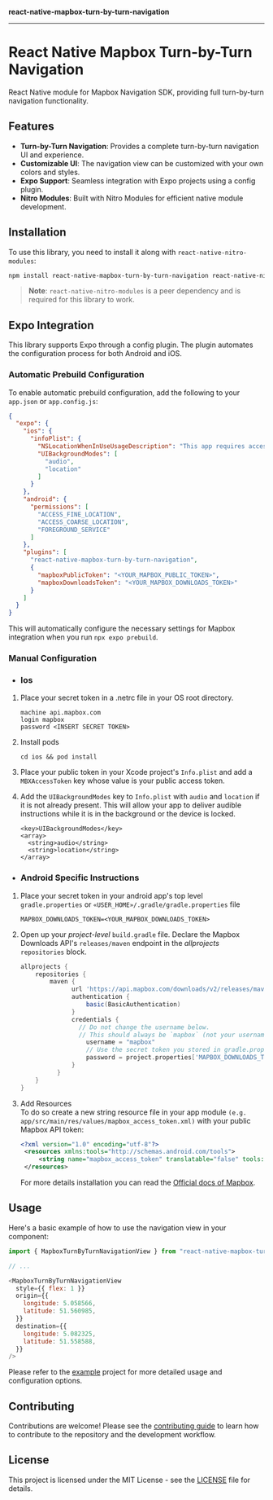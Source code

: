 **react-native-mapbox-turn-by-turn-navigation**

***

# React Native Mapbox Turn-by-Turn Navigation

React Native module for Mapbox Navigation SDK, providing full turn-by-turn navigation functionality.

## Features

-   **Turn-by-Turn Navigation**: Provides a complete turn-by-turn navigation UI and experience.
-   **Customizable UI**: The navigation view can be customized with your own colors and styles.
-   **Expo Support**: Seamless integration with Expo projects using a config plugin.
-   **Nitro Modules**: Built with Nitro Modules for efficient native module development.

## Installation

To use this library, you need to install it along with `react-native-nitro-modules`:

```sh
npm install react-native-mapbox-turn-by-turn-navigation react-native-nitro-modules
```

> **Note**: `react-native-nitro-modules` is a peer dependency and is required for this library to work.

## Expo Integration

This library supports Expo through a config plugin. The plugin automates the configuration process for both Android and iOS.

### Automatic Prebuild Configuration

To enable automatic prebuild configuration, add the following to your `app.json` or `app.config.js`:

```json
{
  "expo": {
    "ios": {
      "infoPlist": {
        "NSLocationWhenInUseUsageDescription": "This app requires access to your location for navigation purposes.",
        "UIBackgroundModes": [
          "audio",
          "location"
        ]
      }
    },
    "android": {
      "permissions": [
        "ACCESS_FINE_LOCATION",
        "ACCESS_COARSE_LOCATION",
        "FOREGROUND_SERVICE"
      ]
    },
    "plugins": [
      "react-native-mapbox-turn-by-turn-navigation",
      {
        "mapboxPublicToken": "<YOUR_MAPBOX_PUBLIC_TOKEN>",
        "mapboxDownloadsToken": "<YOUR_MAPBOX_DOWNLOADS_TOKEN>"
      }
    ]
  }
}
```

This will automatically configure the necessary settings for Mapbox integration when you run `npx expo prebuild`.

### Manual Configuration

* ### Ios

1. Place your secret token in a .netrc file in your OS root directory.

   ```
   machine api.mapbox.com
   login mapbox
   password <INSERT SECRET TOKEN>
   ```

2. Install pods

   ```
   cd ios && pod install
   ```

3. Place your public token in your Xcode project's `Info.plist` and add a `MBXAccessToken` key whose value is your public access token.

4. Add the `UIBackgroundModes` key to `Info.plist` with `audio` and `location` if it is not already present. This will allow your app to deliver audible instructions while it is in the background or the device is locked.

   ```
   <key>UIBackgroundModes</key>
   <array>
     <string>audio</string>
     <string>location</string>
   </array>
   ```

* ### Android Specific Instructions

1. Place your secret token in your android app's top level `gradle.properties` or `«USER_HOME»/.gradle/gradle.properties` file

   ```
   MAPBOX_DOWNLOADS_TOKEN=<YOUR_MAPBOX_DOWNLOADS_TOKEN>
   ```

2. Open up your _project-level_ `build.gradle` file. Declare the Mapbox Downloads API's `releases/maven` endpoint in the _allprojects_ `repositories` block.

   ```gradle
   allprojects {
       repositories {
           maven {
                 url 'https://api.mapbox.com/downloads/v2/releases/maven'
                 authentication {
                     basic(BasicAuthentication)
                 }
                 credentials {
                   // Do not change the username below.
                   // This should always be `mapbox` (not your username).
                     username = "mapbox"
                     // Use the secret token you stored in gradle.properties as the password
                     password = project.properties['MAPBOX_DOWNLOADS_TOKEN'] ?: ""
                 }
             }
       }
   }
   ```

3. Add Resources<br/>
   To do so create a new string resource file in your app module `(e.g. app/src/main/res/values/mapbox_access_token.xml)` with your public Mapbox API token:

   ```xml
   <?xml version="1.0" encoding="utf-8"?>
    <resources xmlns:tools="http://schemas.android.com/tools">
        <string name="mapbox_access_token" translatable="false" tools:ignore="UnusedResources">YOUR_MAPBOX_ACCESS_TOKEN</string>
    </resources>
   ```

   For more details installation you can read the [Official docs of Mapbox](https://docs.mapbox.com/android/navigation/guides/installation).

## Usage

Here's a basic example of how to use the navigation view in your component:

```javascript
import { MapboxTurnByTurnNavigationView } from "react-native-mapbox-turn-by-turn-navigation";

// ...

<MapboxTurnByTurnNavigationView
  style={{ flex: 1 }}
  origin={{
    longitude: 5.058566,
    latitude: 51.560985,
  }}
  destination={{
    longitude: 5.082325,
    latitude: 51.558588,
  }}
/>
```
Please refer to the [example](_media/App.tsx) project for more detailed usage and configuration options.
## Contributing

Contributions are welcome! Please see the [contributing guide](_media/CONTRIBUTING.md) to learn how to contribute to the repository and the development workflow.

## License

This project is licensed under the MIT License - see the [LICENSE](_media/LICENSE) file for details.
